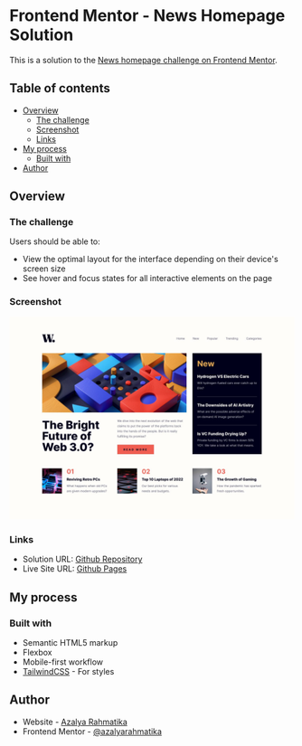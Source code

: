# Frontend Mentor - News Homepage Solution

This is a solution to the [News homepage challenge on Frontend Mentor](https://www.frontendmentor.io/challenges/news-homepage-H6SWTa1MFl).

## Table of contents

- [Overview](#overview)
  - [The challenge](#the-challenge)
  - [Screenshot](#screenshot)
  - [Links](#links)
- [My process](#my-process)
  - [Built with](#built-with)
- [Author](#author)

## Overview

### The challenge

Users should be able to:

- View the optimal layout for the interface depending on their device's screen size
- See hover and focus states for all interactive elements on the page

### Screenshot

![](./design/desktop-design.jpg)

### Links

- Solution URL: [Github Repository](https://github.com/azalyarahmatika/news-homepage)
- Live Site URL: [Github Pages](https://azalyarahmatika.github.io/news-homepage/)

## My process

### Built with

- Semantic HTML5 markup
- Flexbox
- Mobile-first workflow
- [TailwindCSS](https://tailwindcss.com/) - For styles

## Author

- Website - [Azalya Rahmatika](https://azalyarahmatika.com)
- Frontend Mentor - [@azalyarahmatika](https://www.frontendmentor.io/profile/azalyarahmatika)